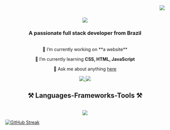 <img align="right" src="https://visitor-badge.laobi.icu/badge?page_id=panabue.panabue" />

<h1 align="center">
    <img src="https://readme-typing-svg.herokuapp.com/?font=Fira+Code&size=35&center=true&vCenter=true&width=500&height=70&duration=4000&lines=Hi+There!+👋;+I'm+Theo+Nasser!;" />
</h1>

<h3 align="center">A passionate full stack developer from Brazil</h3>

<br/>

<div align="center">
 🔭 I’m currently working on **a website**
 
 🌱 I’m currently learning **CSS, HTML, JavaScript**

💬 Ask me about anything [here](mailto:theotorminn@gmail.com)
 </div>
 
<div align="center"> 
  <a href="mailto:theotorminn@gmail.com">
    <img src="https://img.shields.io/badge/Gmail-333333?style=for-the-badge&logo=gmail&logoColor=red" />
  </a>
  <a href="https://www.linkedin.com/in/theo-torminn-neto-nasser-b53467249/" target="_blank">
    <img src="https://img.shields.io/badge/LinkedIn-0077B5?style=for-the-badge&logo=linkedin&logoColor=white" target="_blank" />
  </a>
</div>

<h2 align="center">⚒️ Languages-Frameworks-Tools ⚒️</h2>
<br/>
<div align="center">
    <img src="https://skillicons.dev/icons?i=react,css,html,javascript,vscode,github,python,c,java,mysql" />
</div>

[![GitHub Streak](https://streak-stats.demolab.com/?user=panabue)](https://git.io/streak-stats)
